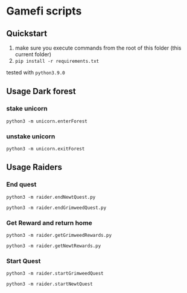 # Gamefi scripts


## Quickstart

1. make sure you execute commands from the root of this folder (this current folder)
1. `pip install -r requirements.txt` 

tested with `python3.9.0` 

## Usage Dark forest

### stake unicorn

`python3 -m unicorn.enterForest`

### unstake unicorn

`python3 -m unicorn.exitForest`


## Usage Raiders

### End quest 

`python3 -m raider.endNewtQuest.py`

`python3 -m raider.endGrimweedQuest.py`


### Get Reward and return home

`python3 -m raider.getGrimweedRewards.py`

`python3 -m raider.getNewtRewards.py`

### Start Quest 

`python3 -m raider.startGrimweedQuest`

`python3 -m raider.startNewtQuest`